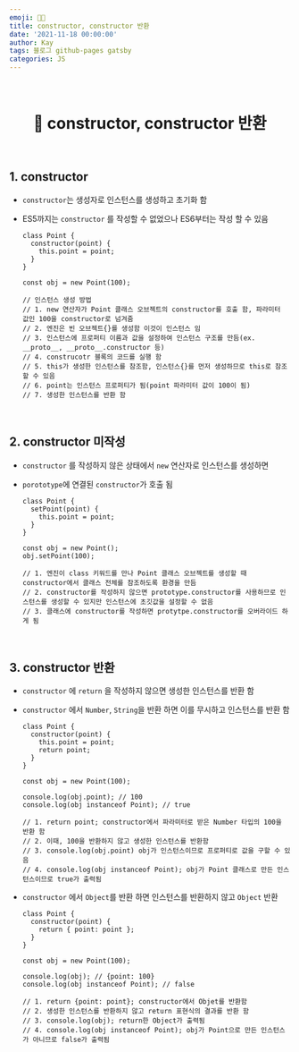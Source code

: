 ```yaml
---
emoji: 👨‍💻
title: constructor, constructor 반환
date: '2021-11-18 00:00:00'
author: Kay
tags: 블로그 github-pages gatsby
categories: JS
---
```


<br>

<h1 align="center">
  👋  constructor, constructor 반환
</h1>

<br>

## 1. constructor

- `constructor`는 생성자로 인스턴스를 생성하고 초기화 함
- ES5까지는 `constructor` 를 작성할 수 없었으나 ES6부터는 작성 할 수 있음

  ```tsx
  class Point {
    constructor(point) {
      this.point = point;
    }
  }

  const obj = new Point(100);

  // 인스턴스 생성 방법
  // 1. new 연산자가 Point 클래스 오브젝트의 constructor를 호출 함, 파라미터 값인 100을 constructor로 넘겨줌
  // 2. 엔진은 빈 오브젝트{}를 생성함 이것이 인스턴스 임
  // 3. 인스턴스에 프로퍼티 이름과 값을 설정하여 인스턴스 구조를 만듬(ex. __proto__, __proto__.constructor 등)
  // 4. construcotr 블록의 코드를 실행 함
  // 5. this가 생성한 인스턴스를 참조함, 인스턴스{}를 먼저 생성하므로 this로 참조할 수 있음
  // 6. point는 인스턴스 프로퍼티가 됨(point 파라미터 값이 100이 됨)
  // 7. 생성한 인스턴스를 반환 함
  ```

<br>

## 2. constructor 미작성

- `constructor` 를 작성하지 않은 상태에서 `new` 연산자로 인스턴스를 생성하면
- `porototype`에 연결된 `constructor`가 호출 됨

  ```tsx
  class Point {
    setPoint(point) {
      this.point = point;
    }
  }

  const obj = new Point();
  obj.setPoint(100);

  // 1. 엔진이 class 키워드를 만나 Point 클래스 오브젝트를 생성할 때 constructor에서 클래스 전체를 참조하도록 환경을 만듬
  // 2. constructor를 작성하지 않으면 prototype.constructor를 사용하므로 인스턴스를 생성할 수 있지만 인스턴스에 초깃값을 설정할 수 없음
  // 3. 클래스에 constructor를 작성하면 protytpe.constructor를 오버라이드 하게 됨
  ```

<br>

## 3. constructor 반환

- `constructor` 에 `return` 을 작성하지 않으면 생성한 인스턴스를 반환 함
- `constructor` 에서 `Number`, `String`을 반환 하면 이를 무시하고 인스턴스를 반환 함

  ```tsx
  class Point {
    constructor(point) {
      this.point = point;
      return point;
    }
  }

  const obj = new Point(100);

  console.log(obj.point); // 100
  console.log(obj instanceof Point); // true

  // 1. return point; constructor에서 파라미터로 받은 Number 타입의 100을 반환 함
  // 2. 이때, 100을 반환하지 않고 생성한 인스턴스를 반환함
  // 3. console.log(obj.point) obj가 인스턴스이므로 프로퍼티로 값을 구할 수 있음
  // 4. console.log(obj instanceof Point); obj가 Point 클래스로 만든 인스턴스이므로 true가 출력됨
  ```

- `constructor` 에서 `Object`를 반환 하면 인스턴스를 반환하지 않고 `Object` 반환

  ```tsx
  class Point {
    constructor(point) {
      return { point: point };
    }
  }

  const obj = new Point(100);

  console.log(obj); // {point: 100}
  console.log(obj instanceof Point); // false

  // 1. return {point: point}; constructor에서 Objet를 반환함
  // 2. 생성한 인스턴스를 반환하지 않고 return 표현식의 결과를 반환 함
  // 3. console.log(obj); return한 Object가 출력됨
  // 4. console.log(obj instanceof Point); obj가 Point으로 만든 인스턴스가 아니므로 false가 출력됨
  ```

```toc

```
